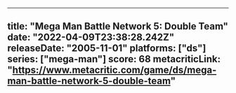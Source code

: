 
---
title: "Mega Man Battle Network 5: Double Team"
date: "2022-04-09T23:38:28.242Z"
releaseDate: "2005-11-01"
platforms: ["ds"]
series: ["mega-man"]
score: 68
metacriticLink: "https://www.metacritic.com/game/ds/mega-man-battle-network-5-double-team"
---
